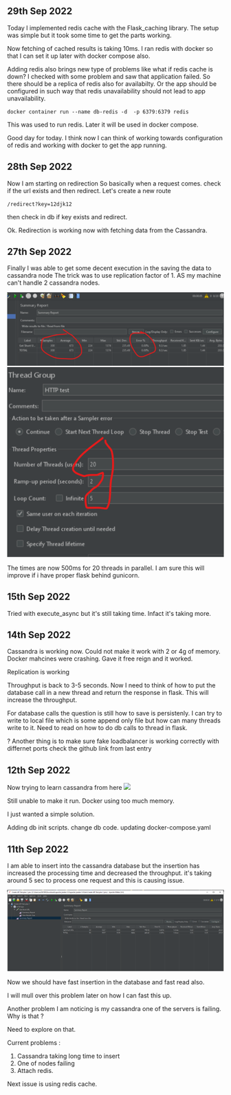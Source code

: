 29th Sep 2022
-------------
Today I implemented redis cache with the Flask_caching library. 
The setup was simple but it took some time to get the parts working. 

Now fetching of cached results is taking 10ms. 
I ran redis with docker so that I can set it up later with docker compose also. 

Adding redis also brings new type of problems like what if redis cache is down?
I checked with some problem and saw that application failed. 
So there should be a replica of redis also for availabilty. Or the app should be configured in such way that redis unavailability should not 
lead to app unavailability. 

```
docker container run --name db-redis -d  -p 6379:6379 redis
```
This was used to run redis. Later it will be used in docker compose. 

Good day for today. I think now I can think of working towards configuration of redis and working with 
docker to get the app running. 



28th Sep 2022
-------------
Now I am starting on redirection 
So basically when a request comes. check if the url exists and then redirect. 
Let's create a new route 
```
/redirect?key=12djk12
```

then check in db if key exists and redirect. 

Ok. Redirection is working now with fetching data from the Cassandra.



27th Sep 2022
--------------
Finally I was able to get some decent execution in the saving the data to cassandra node 
The trick was to use replication factor of 1. AS my machine can't handle 2 cassandra nodes. 

![](./images/jmeter_27_sep_1.png)
![](./images/jmeter_27_sep_2.png)

The times are now 500ms for 20 threads in parallel. 
I am sure this will improve if i have proper flask behind gunicorn. 


15th Sep 2022
----------------
Tried with execute_async but it's still taking time. 
Infact it's taking more. 

14th Sep 2022
-------------------
Cassandra is working now. 
Could not make it work with 2 or 4g of memory. 
Docker mahcines were crashing. 
Gave it free reign and it worked. 

Replication is working 

Throughput is back to 3-5 seconds. 
Now I need to think of how to put the database call in a new thread and return the response in flask. 
This will increase the throughput. 

For database calls the question is still how to save is persistenly. 
I can try to write to local file which is some append only file but how can many threads write to it. 
Need to read on how to do db calls to thread in flask. 

? Another thing is to make sure fake loadbalancer is working correctly with differnet ports 
check the github link from last entry

12th Sep 2022
-----------------
Now trying to learn cassandra from here ![](https://github.com/rmoreira/cassandra-project)

Still unable to make it run. 
Docker using too much memory. 

I just wanted a simple solution. 

Adding db init scripts. 
change db code. 
updating docker-compose.yaml

11th Sep 2022
-------------

I am able to insert into the cassandra database but the insertion has increased the processing time and decreased the throughput. 
it's taking around 5 sec to process one request and this is causing issue. 

![](./images/jmeter_11_sept_1.png)

Now we should have fast insertion in the database and fast read also. 

I will mull over this problem later on how I can fast this up. 

Another problem I am noticing is my cassandra one of the servers is failing. 
Why is that ? 

Need to explore on that. 

Current problems : 
1. Cassandra taking long time to insert
2. One of nodes failing 
3. Attach redis.

Next issue is using redis cache. 



